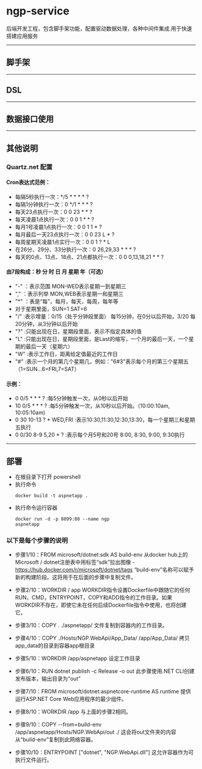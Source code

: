 # ngp-service
后端开发工程，包含脚手架功能，配置驱动数据处理，各种中间件集成.用于快速搭建应用服务
***
## 脚手架
***
## DSL
***
## 数据接口使用
***
## 其他说明
### Quartz.net 配置
#### Cron表达式范例：
- 每隔5秒执行一次：*/5 * * * * ?
- 每隔1分钟执行一次：0 */1 * * * ?
- 每天23点执行一次：0 0 23 * * ?
- 每天凌晨1点执行一次：0 0 1 * * ?
- 每月1号凌晨1点执行一次：0 0 1 1 * ?
- 每月最后一天23点执行一次：0 0 23 L * ?
- 每周星期天凌晨1点实行一次：0 0 1 ? * L
- 在26分、29分、33分执行一次：0 26,29,33 * * * ?
- 每天的0点、13点、18点、21点都执行一次：0 0 0,13,18,21 * * ?

#### 由7段构成：秒 分 时 日 月 星期 年（可选）
- "-" ：表示范围  MON-WED表示星期一到星期三
- "," ：表示列举 MON,WEB表示星期一和星期三
- "*" ：表是“每”，每月，每天，每周，每年等
- 对于星期里面，SUN=1  SAT=6
- "/" :表示增量：0/15（处于分钟段里面） 每15分钟，在0分以后开始，3/20 每20分钟，从3分钟以后开始
- "?" :只能出现在日，星期段里面，表示不指定具体的值
- "L" :只能出现在日，星期段里面，是Last的缩写，一个月的最后一天，一个星期的最后一天（星期六）
- "W" :表示工作日，距离给定值最近的工作日
- "#" :表示一个月的第几个星期几，例如："6#3"表示每个月的第三个星期五（1=SUN...6=FRI,7=SAT）

#### 示例：
- 0 0/5 * * * ? :每5分钟触发一次，从0秒以后开始
- 10 0/5 * * * ? :每5分钟触发一次，从10秒以后开始。（10:00:10am, 10:05:10am)
- 0 30 10-13 ? * WED,FRI :表示10:30,11:30,12:30,13:30，每一个星期三和星期五执行
- 0 0/30 8-9 5,20 * ? :表示每个月5号和20号 8:00, 8:30, 9:00, 9:30执行
***
## 部署
- 在根目录下打开 powershell
- 执行命令<pre><code>docker build -t aspnetapp .</code></pre>
- 执行命令运行容器 <pre><code>docker run -d -p 8099:80 --name ngp aspnetapp</code></pre>

### 以下是每个步骤的说明
- 步骤1/10：FROM microsoft/dotnet:sdk AS build-env
  从docker hub上的Microsoft / dotnet注册表中用标签“sdk”拉出图像 - https://hub.docker.com/r/microsoft/dotnet/tags
  “build-env”名称可以赋予新的构建阶段。这将用于在后面的步骤中复制文件。

- 步骤2/10：WORKDIR / app
  WORKDIR指令设置Dockerfile中跟随它的任何RUN，CMD，ENTRYPOINT，COPY和ADD指令的工作目录。如果WORKDIR不存在，即使它未在任何后续Dockerfile指令中使用，也将创建它。
  
- 步骤3/10：COPY . ./aspnetapp/
  文件复制到容器内的工作目录。
  
- 步骤4/10：COPY ./Hosts/NGP.WebApi/App_Data/ /app/App_Data/
  拷贝app_data的目录到容器app根目录
  
- 步骤5/10：WORKDIR /app/aspnetapp
  设定工作目录
 
- 步骤6/10：RUN dotnet publish -c Release -o out
  此步骤使用.NET CLI创建发布版本，输出目录为“out”
  
- 步骤7/10：FROM microsoft/dotnet:aspnetcore-runtime AS runtime
  提供运行ASP.NET Core Web应用程序的最少组件。
  
- 步骤8/10：WORKDIR /app
  与上面的步骤2相同。
  
- 步骤9/10：COPY --from=build-env /app/aspnetapp/Hosts/NGP.WebApi/out ./
  这会将out文件夹的内容从“build-env”复制到此网络容器。
  
- 步骤10/10：ENTRYPOINT ["dotnet", "NGP.WebApi.dll"]
  这允许容器作为可执行文件运行。
  
 
